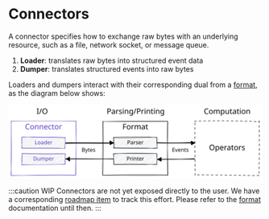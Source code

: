 # Connectors

A connector specifies how to exchange raw bytes with an underlying resource,
such as a file, network socket, or message queue.

1. **Loader**: translates raw bytes into structured event data
2. **Dumper**: translates structured events into raw bytes

Loaders and dumpers interact with their corresponding dual from a
[format](formats), as the diagram below shows:

![Connector](connector.excalidraw.svg)

:::caution WIP
Connectors are not yet exposed directly to the user. We have a corresponding
[roadmap item](https://github.com/tenzir/public-roadmap/issues/18) to track this
effort. Please refer to the [format](formats) documentation until then.
:::
